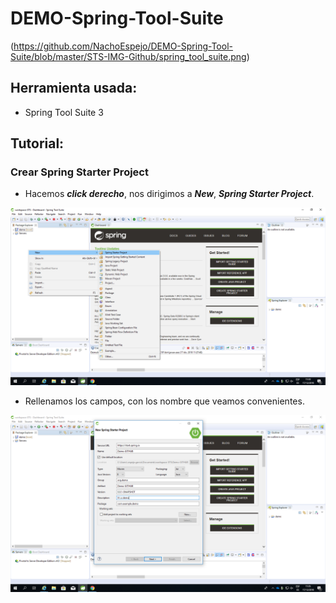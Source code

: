 # DEMO-Spring-Tool-Suite

(https://github.com/NachoEspejo/DEMO-Spring-Tool-Suite/blob/master/STS-IMG-Github/spring_tool_suite.png)


## Herramienta usada:
* Spring Tool Suite 3

## Tutorial:

### Crear Spring Starter Project
* Hacemos **_click derecho_**, nos dirigimos a **_New_**, **_Spring Starter Project_**.

![Crear SSP](https://github.com/NachoEspejo/DEMO-Spring-Tool-Suite/blob/master/STS-IMG-Github/Screenshot%20(2).png)


* Rellenamos los campos, con los nombre que veamos convenientes.

![Rellenar campos](https://github.com/NachoEspejo/DEMO-Spring-Tool-Suite/blob/master/STS-IMG-Github/Screenshot%20(3).png)



